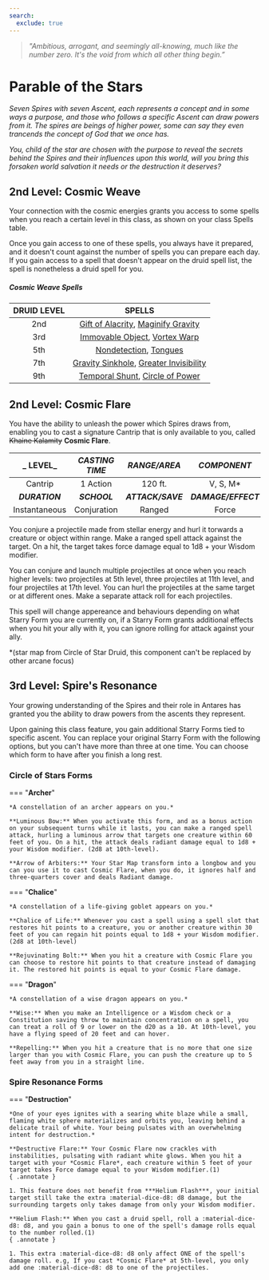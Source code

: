 ```yaml
---
search:
  exclude: true
---
```


> *"Ambitious, arrogant, and seemingly all-knowing, much like the number zero. It's the void from which all other thing begin.”*

# Parable of the Stars

*Seven Spires with seven Ascent, each represents a concept and in some ways a purpose, and those who follows a specific Ascent can draw powers from it. The spires are beings of higher power, some can say they even trancends the concept of God that we once has.* 

*You, child of the star are chosen with the purpose to reveal the secrets behind the Spires and their influences upon this world, will you bring this forsaken world salvation it needs or the destruction it deserves?*

## 2nd Level: Cosmic Weave

Your connection with the cosmic energies grants you access to some spells when you reach a certain level in this class, as shown on your class Spells table.

Once you gain access to one of these spells, you always have it prepared, and it doesn't count against the number of spells you can prepare each day. If you gain access to a spell that doesn't appear on the druid spell list, the spell is nonetheless a druid spell for you.

##### Cosmic Weave Spells

| **DRUID LEVEL** | **SPELLS** |
| :-: | :-: |
| 2nd | [Gift of Alacrity], [Maginify Gravity]  |
| 3rd | [Immovable Object], [Vortex Warp] |
| 5th | [Nondetection], [Tongues] |
| 7th | [Gravity Sinkhole], [Greater Invisibility] |
| 9th | [Temporal Shunt], [Circle of Power] |

[gift of alacrity]: http://dnd5e.wikidot.com/spell:gift-of-alacrity
[maginify gravity]: http://dnd5e.wikidot.com/spell:magnify-gravity

[immovable object]: http://dnd5e.wikidot.com/spell:immovable-object
[vortex warp]: http://dnd5e.wikidot.com/spell:vortex-warp

[nondetection]: http://dnd5e.wikidot.com/spell:nondetection
[tongues]: http://dnd5e.wikidot.com/spell:tongues

[gravity sinkhole]: http://dnd5e.wikidot.com/spell:gravity-sinkhole
[greater invisibility]: http://dnd5e.wikidot.com/spell:greater-invisibility

[temporal shunt]: http://dnd5e.wikidot.com/spell:temporal-shunt
[circle of power]: http://dnd5e.wikidot.com/spell:circle-of-power

## 2nd Level: Cosmic Flare

You have the ability to unleash the power which Spires draws from, enabling you to cast a signature Cantrip that is only available to you, called ~~Khaine Kalamity~~ **Cosmic Flare**.

| **_ LEVEL_** | **_CASTING TIME_** | **_RANGE/AREA_** | **_COMPONENT_** |
|:---:|:---:|:---:|:---:|
| Cantrip | 1 Action | 120 ft. | V, S, M* |
| **_DURATION_** | **_SCHOOL_** | **_ATTACK/SAVE_** | **_DAMAGE/EFFECT_** |
| Instantaneous | Conjuration | Ranged | Force |

You conjure a projectile made from stellar energy and hurl it torwards a creature or object within range. Make a ranged spell attack against the target. On a hit, the target takes force damage equal to 1d8 + your Wisdom modifier.

You can conjure and launch multiple projectiles at once when you reach higher levels: two projectiles at 5th level, three projectiles at 11th level, and four projectiles at 17th level. You can hurl the projectiles at the same target or at different ones. Make a separate attack roll for each projectiles.

This spell will change appereance and behaviours depending on what Starry Form you are currently on, if a Starry Form grants additional effects when you hit your ally with it, you can ignore rolling for attack against your ally.

*(star map from Circle of Star Druid, this component can't be replaced by other arcane focus)

## 3rd Level: Spire's Resonance

Your growing understanding of the Spires and their role in Antares has granted you the ability to draw powers from the ascents they represent.

Upon gaining this class feature, you gain additional Starry Forms tied to specific ascent. You can replace your original Starry Form with the following options, but you can't have more than three at one time. You can choose which form to have after you finish a long rest.

### Circle of Stars Forms

=== "**Archer**"

    *A constellation of an archer appears on you.*

    **Luminous Bow:** When you activate this form, and as a bonus action on your subsequent turns while it lasts, you can make a ranged spell attack, hurling a luminous arrow that targets one creature within 60 feet of you. On a hit, the attack deals radiant damage equal to 1d8 + your Wisdom modifier. (2d8 at 10th-level).

    **Arrow of Arbiters:** Your Star Map transform into a longbow and you can you use it to cast Cosmic Flare, when you do, it ignores half and three-quarters cover and deals Radiant damage.

=== "**Chalice**"

    *A constellation of a life-giving goblet appears on you.* 

    **Chalice of Life:** Whenever you cast a spell using a spell slot that restores hit points to a creature, you or another creature within 30 feet of you can regain hit points equal to 1d8 + your Wisdom modifier. (2d8 at 10th-level)

    **Rejuvinating Bolt:** When you hit a creature with Cosmic Flare you can choose to restore hit points to that creature instead of damaging it. The restored hit points is equal to your Cosmic Flare damage.

=== "**Dragon**"

    *A constellation of a wise dragon appears on you.* 

    **Wise:** When you make an Intelligence or a Wisdom check or a Constitution saving throw to maintain concentration on a spell, you can treat a roll of 9 or lower on the d20 as a 10. At 10th-level, you have a flying speed of 20 feet and can hover.

    **Repelling:** When you hit a creature that is no more that one size larger than you with Cosmic Flare, you can push the creature up to 5 feet away from you in a straight line.

### Spire Resonance Forms

=== "**Destruction**"

    *One of your eyes ignites with a searing white blaze while a small, flaming white sphere materializes and orbits you, leaving behind a delicate trail of white. Your being pulsates with an overwhelming intent for destruction.*

    **Destructive Flare:** Your Cosmic Flare now crackles with instabilities, pulsating with radiant white glows. When you hit a target with your *Cosmic Flare*, each creature within 5 feet of your target takes Force damage equal to your Wisdom modifier.(1)
    { .annotate }
    
    1. This feature does not benefit from ***Helium Flash***, your initial target still take the extra :material-dice-d8: d8 damage, but the surrounding targets only takes damage from only your Wisdom modifier.

    **Helium Flash:** When you cast a druid spell, roll a :material-dice-d8: d8, and you gain a bonus to one of the spell's damage rolls equal to the number rolled.(1)
    { .annotate }
    
    1. This extra :material-dice-d8: d8 only affect ONE of the spell's damage roll. e.g, If you cast *Cosmic Flare* at 5th-level, you only add one :material-dice-d8: d8 to one of the projectiles.
